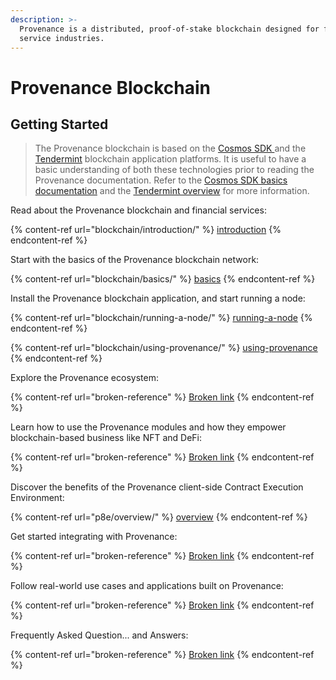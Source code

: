 ```yaml
---
description: >-
  Provenance is a distributed, proof-of-stake blockchain designed for financial
  service industries.
---
```


# Provenance Blockchain

## Getting Started

> The Provenance blockchain is based on the [Cosmos SDK ](https://docs.cosmos.network/v0.42/)and the [Tendermint](https://docs.tendermint.com/master/) blockchain application platforms.  It is useful to have a basic understanding of both these technologies prior to reading the Provenance documentation. Refer to the [Cosmos SDK basics documentation](https://docs.cosmos.network/v0.42/intro/overview.html) and the [Tendermint overview](https://docs.tendermint.com/master/introduction/what-is-tendermint.html#) for more information.

Read about the Provenance blockchain and financial services:

{% content-ref url="blockchain/introduction/" %}
[introduction](blockchain/introduction/)
{% endcontent-ref %}

Start with the basics of the Provenance blockchain network:

{% content-ref url="blockchain/basics/" %}
[basics](blockchain/basics/)
{% endcontent-ref %}

Install the Provenance blockchain application, and start running a node:

{% content-ref url="blockchain/running-a-node/" %}
[running-a-node](blockchain/running-a-node/)
{% endcontent-ref %}

{% content-ref url="blockchain/using-provenance/" %}
[using-provenance](blockchain/using-provenance/)
{% endcontent-ref %}

Explore the Provenance ecosystem:

{% content-ref url="broken-reference" %}
[Broken link](broken-reference)
{% endcontent-ref %}

Learn how to use the Provenance modules and how they empower blockchain-based business like NFT and DeFi:

{% content-ref url="broken-reference" %}
[Broken link](broken-reference)
{% endcontent-ref %}

Discover the benefits of the Provenance client-side Contract Execution Environment:

{% content-ref url="p8e/overview/" %}
[overview](p8e/overview/)
{% endcontent-ref %}

Get started integrating with Provenance:

{% content-ref url="broken-reference" %}
[Broken link](broken-reference)
{% endcontent-ref %}

Follow real-world use cases and applications built on Provenance:

{% content-ref url="broken-reference" %}
[Broken link](broken-reference)
{% endcontent-ref %}

Frequently Asked Question... and Answers:

{% content-ref url="broken-reference" %}
[Broken link](broken-reference)
{% endcontent-ref %}

